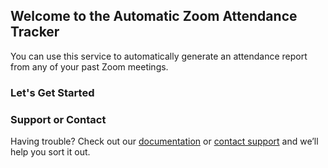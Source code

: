 ## Welcome to the Automatic Zoom Attendance Tracker

You can use this service to automatically generate an attendance report from any of your past Zoom meetings.

### Let's Get Started

<form action="https://attendance-tracker.site/install" target="_blank>
    <input type="submit" value="Authenticate" />
</form>

### Support or Contact

Having trouble? Check out our [documentation](https://attendance-tracker.site/docs) or [contact support](https://attendance-tracker.site/support) and we’ll help you sort it out.
